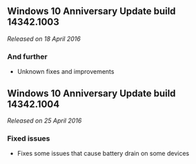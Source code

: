 ## Windows 10 Anniversary Update build 14342.1003
_Released on 18 April 2016_

### And further
- Unknown fixes and improvements

## Windows 10 Anniversary Update build 14342.1004
_Released on 25 April 2016_

### Fixed issues
- Fixes some issues that cause battery drain on some devices
